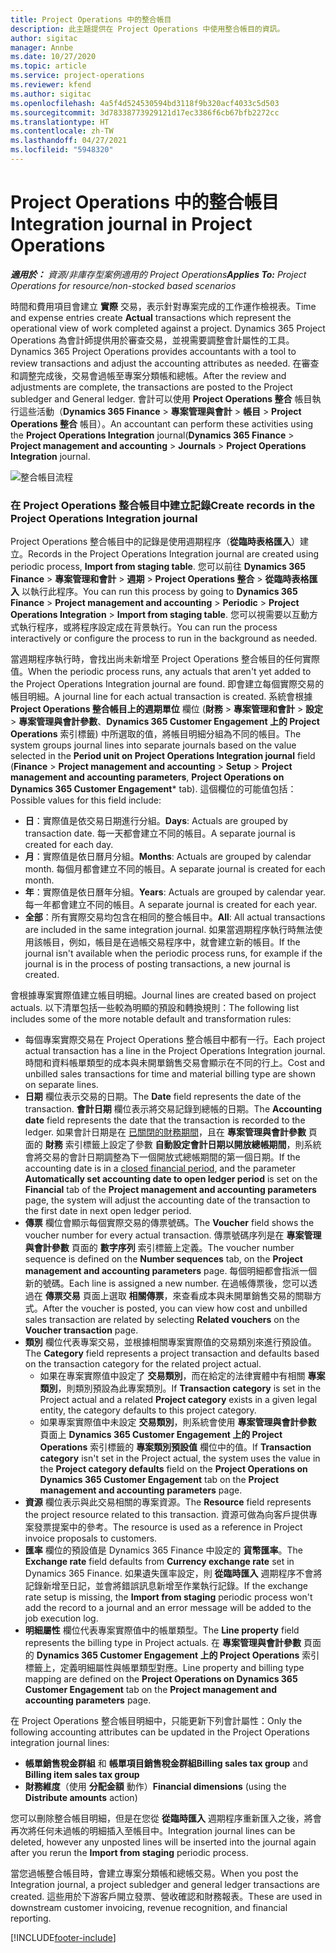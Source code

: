 ```yaml
---
title: Project Operations 中的整合帳目
description: 此主題提供在 Project Operations 中使用整合帳目的資訊。
author: sigitac
manager: Annbe
ms.date: 10/27/2020
ms.topic: article
ms.service: project-operations
ms.reviewer: kfend
ms.author: sigitac
ms.openlocfilehash: 4a5f4d524530594bd3118f9b320acf4033c5d503
ms.sourcegitcommit: 3d78338773929121d17ec3386f6cb67bfb2272cc
ms.translationtype: HT
ms.contentlocale: zh-TW
ms.lasthandoff: 04/27/2021
ms.locfileid: "5948320"
---
```

# <a name="integration-journal-in-project-operations"></a><span data-ttu-id="cccf6-103">Project Operations 中的整合帳目</span><span class="sxs-lookup"><span data-stu-id="cccf6-103">Integration journal in Project Operations</span></span>

<span data-ttu-id="cccf6-104">_**適用於：** 資源/非庫存型案例適用的 Project Operations_</span><span class="sxs-lookup"><span data-stu-id="cccf6-104">_**Applies To:** Project Operations for resource/non-stocked based scenarios_</span></span>

<span data-ttu-id="cccf6-105">時間和費用項目會建立 **實際** 交易，表示針對專案完成的工作運作檢視表。</span><span class="sxs-lookup"><span data-stu-id="cccf6-105">Time and expense entries create **Actual** transactions which represent the operational view of work completed against a project.</span></span> <span data-ttu-id="cccf6-106">Dynamics 365 Project Operations 為會計師提供用於審查交易，並視需要調整會計屬性的工具。</span><span class="sxs-lookup"><span data-stu-id="cccf6-106">Dynamics 365 Project Operations provides accountants with a tool to review transactions and adjust the accounting attributes as needed.</span></span> <span data-ttu-id="cccf6-107">在審查和調整完成後，交易會過帳至專案分類帳和總帳。</span><span class="sxs-lookup"><span data-stu-id="cccf6-107">After the review and adjustments are complete, the transactions are posted to the Project subledger and General ledger.</span></span> <span data-ttu-id="cccf6-108">會計可以使用 **Project Operations 整合** 帳目執行這些活動（**Dynamics 365 Finance** > **專案管理與會計** > **帳目** > **Project Operations 整合** 帳目）。</span><span class="sxs-lookup"><span data-stu-id="cccf6-108">An accountant can perform these activities using the **Project Operations Integration** journal(**Dynamics 365 Finance** > **Project management and accounting** > **Journals** > **Project Operations Integration** journal.</span></span>

![整合帳目流程](./media/IntegrationJournal.png)

### <a name="create-records-in-the-project-operations-integration-journal"></a><span data-ttu-id="cccf6-110">在 Project Operations 整合帳目中建立記錄</span><span class="sxs-lookup"><span data-stu-id="cccf6-110">Create records in the Project Operations Integration journal</span></span>

<span data-ttu-id="cccf6-111">Project Operations 整合帳目中的記錄是使用週期程序（**從臨時表格匯入**）建立。</span><span class="sxs-lookup"><span data-stu-id="cccf6-111">Records in the Project Operations Integration journal are created using periodic process, **Import from staging table**.</span></span> <span data-ttu-id="cccf6-112">您可以前往 **Dynamics 365 Finance** > **專案管理和會計** > **週期** > **Project Operations 整合** > **從臨時表格匯入** 以執行此程序。</span><span class="sxs-lookup"><span data-stu-id="cccf6-112">You can run this process by going to **Dynamics 365 Finance** > **Project management and accounting** > **Periodic** > **Project Operations Integration** > **Import from staging table**.</span></span> <span data-ttu-id="cccf6-113">您可以視需要以互動方式執行程序，或將程序設定成在背景執行。</span><span class="sxs-lookup"><span data-stu-id="cccf6-113">You can run the process interactively or configure the process to run in the background as needed.</span></span>

<span data-ttu-id="cccf6-114">當週期程序執行時，會找出尚未新增至 Project Operations 整合帳目的任何實際值。</span><span class="sxs-lookup"><span data-stu-id="cccf6-114">When the periodic process runs, any actuals that aren't yet added to the Project Operations Integration journal are found.</span></span> <span data-ttu-id="cccf6-115">即會建立每個實際交易的帳目明細。</span><span class="sxs-lookup"><span data-stu-id="cccf6-115">A journal line for each actual transaction is created.</span></span>
<span data-ttu-id="cccf6-116">系統會根據 **Project Operations 整合帳目上的週期單位** 欄位 (**財務** > **專案管理和會計** > **設定** > **專案管理與會計參數**、**Dynamics 365 Customer Engagement 上的 Project Operations** 索引標籤) 中所選取的值，將帳目明細分組為不同的帳目。</span><span class="sxs-lookup"><span data-stu-id="cccf6-116">The system groups journal lines into separate journals based on the value selected in the **Period unit on Project Operations Integration journal** field (**Finance** > **Project management and accounting** > **Setup** > **Project management and accounting parameters**, **Project Operations on Dynamics 365 Customer Engagement**\* tab).</span></span> <span data-ttu-id="cccf6-117">這個欄位的可能值包括：</span><span class="sxs-lookup"><span data-stu-id="cccf6-117">Possible values for this field include:</span></span>

  - <span data-ttu-id="cccf6-118">**日**：實際值是依交易日期進行分組。</span><span class="sxs-lookup"><span data-stu-id="cccf6-118">**Days**: Actuals are grouped by transaction date.</span></span> <span data-ttu-id="cccf6-119">每一天都會建立不同的帳目。</span><span class="sxs-lookup"><span data-stu-id="cccf6-119">A separate journal is created for each day.</span></span>
  - <span data-ttu-id="cccf6-120">**月**：實際值是依日曆月分組。</span><span class="sxs-lookup"><span data-stu-id="cccf6-120">**Months**: Actuals are grouped by calendar month.</span></span> <span data-ttu-id="cccf6-121">每個月都會建立不同的帳目。</span><span class="sxs-lookup"><span data-stu-id="cccf6-121">A separate journal is created for each month.</span></span>
  - <span data-ttu-id="cccf6-122">**年**：實際值是依日曆年分組。</span><span class="sxs-lookup"><span data-stu-id="cccf6-122">**Years**: Actuals are grouped by calendar year.</span></span> <span data-ttu-id="cccf6-123">每一年都會建立不同的帳目。</span><span class="sxs-lookup"><span data-stu-id="cccf6-123">A separate journal is created for each year.</span></span>
  - <span data-ttu-id="cccf6-124">**全部**：所有實際交易均包含在相同的整合帳目中。</span><span class="sxs-lookup"><span data-stu-id="cccf6-124">**All**: All actual transactions are included in the same integration journal.</span></span> <span data-ttu-id="cccf6-125">如果當週期程序執行時無法使用該帳目，例如，帳目是在過帳交易程序中，就會建立新的帳目。</span><span class="sxs-lookup"><span data-stu-id="cccf6-125">If the journal isn't available when the periodic process runs, for example if the journal is in the process of posting transactions, a new journal is created.</span></span>

<span data-ttu-id="cccf6-126">會根據專案實際值建立帳目明細。</span><span class="sxs-lookup"><span data-stu-id="cccf6-126">Journal lines are created based on project actuals.</span></span> <span data-ttu-id="cccf6-127">以下清單包括一些較為明顯的預設和轉換規則：</span><span class="sxs-lookup"><span data-stu-id="cccf6-127">The following list includes some of the more notable default and transformation rules:</span></span>

  - <span data-ttu-id="cccf6-128">每個專案實際交易在 Project Operations 整合帳目中都有一行。</span><span class="sxs-lookup"><span data-stu-id="cccf6-128">Each project actual transaction has a line in the Project Operations Integration journal.</span></span> <span data-ttu-id="cccf6-129">時間和資料帳單類型的成本與未開單銷售交易會顯示在不同的行上。</span><span class="sxs-lookup"><span data-stu-id="cccf6-129">Cost and unbilled sales transactions for time and material billing type are shown on separate lines.</span></span>
  - <span data-ttu-id="cccf6-130">**日期** 欄位表示交易的日期。</span><span class="sxs-lookup"><span data-stu-id="cccf6-130">The **Date** field represents the date of the transaction.</span></span> <span data-ttu-id="cccf6-131">**會計日期** 欄位表示將交易記錄到總帳的日期。</span><span class="sxs-lookup"><span data-stu-id="cccf6-131">The **Accounting date** field represents the date that the transaction is recorded to the ledger.</span></span> <span data-ttu-id="cccf6-132">如果會計日期是在 [已關閉的財務期間](/dynamics365/finance/general-ledger/close-general-ledger-at-period-end)，且在 **專案管理與會計參數** 頁面的 **財務** 索引標籤上設定了參數 **自動設定會計日期以開放總帳期間**，則系統會將交易的會計日期調整為下一個開放式總帳期間的第一個日期。</span><span class="sxs-lookup"><span data-stu-id="cccf6-132">If the accounting date is in a [closed financial period](/dynamics365/finance/general-ledger/close-general-ledger-at-period-end), and the parameter **Automatically set accounting date to open ledger period** is set on the **Financial** tab of the **Project management and accounting parameters** page, the system will adjust the accounting date of the transaction to the first date in next open ledger period.</span></span>
  - <span data-ttu-id="cccf6-133">**傳票** 欄位會顯示每個實際交易的傳票號碼。</span><span class="sxs-lookup"><span data-stu-id="cccf6-133">The **Voucher** field shows the voucher number for every actual transaction.</span></span> <span data-ttu-id="cccf6-134">傳票號碼序列是在 **專案管理與會計參數** 頁面的 **數字序列** 索引標籤上定義。</span><span class="sxs-lookup"><span data-stu-id="cccf6-134">The voucher number sequence is defined on the **Number sequences** tab, on the **Project management and accounting parameters** page.</span></span> <span data-ttu-id="cccf6-135">每個明細都會指派一個新的號碼。</span><span class="sxs-lookup"><span data-stu-id="cccf6-135">Each line is assigned a new number.</span></span> <span data-ttu-id="cccf6-136">在過帳傳票後，您可以透過在 **傳票交易** 頁面上選取 **相關傳票**，來查看成本與未開單銷售交易的關聯方式。</span><span class="sxs-lookup"><span data-stu-id="cccf6-136">After the voucher is posted, you can view how cost and unbilled sales transaction are related by selecting **Related vouchers** on the **Voucher transaction** page.</span></span>
  - <span data-ttu-id="cccf6-137">**類別** 欄位代表專案交易，並根據相關專案實際值的交易類別來進行預設值。</span><span class="sxs-lookup"><span data-stu-id="cccf6-137">The **Category** field represents a project transaction and defaults based on the transaction category for the related project actual.</span></span>
    - <span data-ttu-id="cccf6-138">如果在專案實際值中設定了 **交易類別**，而在給定的法律實體中有相關 **專案類別**，則類別預設為此專案類別。</span><span class="sxs-lookup"><span data-stu-id="cccf6-138">If **Transaction category** is set in the Project actual and a related **Project category** exists in a given legal entity, the category defaults to this project category.</span></span>
    - <span data-ttu-id="cccf6-139">如果專案實際值中未設定 **交易類別**，則系統會使用 **專案管理與會計參數** 頁面上 **Dynamics 365 Customer Engagement 上的 Project Operations** 索引標籤的 **專案類別預設值** 欄位中的值。</span><span class="sxs-lookup"><span data-stu-id="cccf6-139">If **Transaction category** isn't set in the Project actual, the system uses the value in the **Project category defaults** field on the **Project Operations on Dynamics 365 Customer Engagement** tab on the **Project management and accounting parameters** page.</span></span>
  - <span data-ttu-id="cccf6-140">**資源** 欄位表示與此交易相關的專案資源。</span><span class="sxs-lookup"><span data-stu-id="cccf6-140">The **Resource** field represents the project resource related to this transaction.</span></span> <span data-ttu-id="cccf6-141">資源可做為向客戶提供專案發票提案中的參考。</span><span class="sxs-lookup"><span data-stu-id="cccf6-141">The resource is used as a reference in Project invoice proposals to customers.</span></span>
  - <span data-ttu-id="cccf6-142">**匯率** 欄位的預設值是 Dynamics 365 Finance 中設定的 **貨幣匯率**。</span><span class="sxs-lookup"><span data-stu-id="cccf6-142">The **Exchange rate** field defaults from **Currency exchange rate** set in Dynamics 365 Finance.</span></span> <span data-ttu-id="cccf6-143">如果遺失匯率設定，則 **從臨時匯入** 週期程序不會將記錄新增至日記，並會將錯誤訊息新增至作業執行記錄。</span><span class="sxs-lookup"><span data-stu-id="cccf6-143">If the exchange rate setup is missing, the **Import from staging** periodic process won't add the record to a journal and an error message will be added to the job execution log.</span></span>
  - <span data-ttu-id="cccf6-144">**明細屬性** 欄位代表專案實際值中的帳單類型。</span><span class="sxs-lookup"><span data-stu-id="cccf6-144">The **Line property** field represents the billing type in Project actuals.</span></span> <span data-ttu-id="cccf6-145">在 **專案管理與會計參數** 頁面的 **Dynamics 365 Customer Engagement 上的 Project Operations** 索引標籤上，定義明細屬性與帳單類型對應。</span><span class="sxs-lookup"><span data-stu-id="cccf6-145">Line property and billing type mapping are defined on the **Project Operations on Dynamics 365 Customer Engagement** tab on the **Project management and accounting parameters** page.</span></span>

<span data-ttu-id="cccf6-146">在 Project Operations 整合帳目明細中，只能更新下列會計屬性：</span><span class="sxs-lookup"><span data-stu-id="cccf6-146">Only the following accounting attributes can be updated in the Project Operations integration journal lines:</span></span>

- <span data-ttu-id="cccf6-147">**帳單銷售稅金群組** 和 **帳單項目銷售稅金群組**</span><span class="sxs-lookup"><span data-stu-id="cccf6-147">**Billing sales tax group** and **Billing item sales tax group**</span></span>
- <span data-ttu-id="cccf6-148">**財務維度**（使用 **分配金額** 動作）</span><span class="sxs-lookup"><span data-stu-id="cccf6-148">**Financial dimensions** (using the **Distribute amounts** action)</span></span>

<span data-ttu-id="cccf6-149">您可以刪除整合帳目明細，但是在您從 **從臨時匯入** 週期程序重新匯入之後，將會再次將任何未過帳的明細插入至帳目中。</span><span class="sxs-lookup"><span data-stu-id="cccf6-149">Integration journal lines can be deleted, however any unposted lines will be inserted into the journal again after you rerun the **Import from staging** periodic process.</span></span>

<span data-ttu-id="cccf6-150">當您過帳整合帳目時，會建立專案分類帳和總帳交易。</span><span class="sxs-lookup"><span data-stu-id="cccf6-150">When you post the Integration journal, a project subledger and general ledger transactions are created.</span></span> <span data-ttu-id="cccf6-151">這些用於下游客戶開立發票、營收確認和財務報表。</span><span class="sxs-lookup"><span data-stu-id="cccf6-151">These are used in downstream customer invoicing, revenue recognition, and financial reporting.</span></span>


[!INCLUDE[footer-include](../includes/footer-banner.md)]